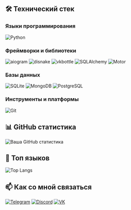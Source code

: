 ## 🛠 Технический стек

### Языки программирования
![Python](https://img.shields.io/badge/-Python-3776AB?style=flat-square&logo=Python&logoColor=white)

### Фреймворки и библиотеки
![aiogram](https://img.shields.io/badge/-aiogram-2CA5E0?style=flat-square&logo=telegram&logoColor=white)
![disnake](https://img.shields.io/badge/-disnake-7289DA?style=flat-square&logo=discord&logoColor=white)
![vkbottle](https://img.shields.io/badge/-vkbottle-4C75A3?style=flat-square&logo=vk&logoColor=white)
![SQLAlchemy](https://img.shields.io/badge/-SQLAlchemy-7F7F7F?style=flat-square&logo=python&logoColor=white)
![Motor](https://img.shields.io/badge/-Motor-47A248?style=flat-square&logo=mongodb&logoColor=white)

### Базы данных
![SQLite](https://img.shields.io/badge/-SQLite-003B57?style=flat-square&logo=sqlite&logoColor=white)
![MongoDB](https://img.shields.io/badge/-MongoDB-47A248?style=flat-square&logo=mongodb&logoColor=white)
![PostgreSQL](https://img.shields.io/badge/-PostgreSQL-4169E1?style=flat-square&logo=postgresql&logoColor=white)

### Инструменты и платформы
![Git](https://img.shields.io/badge/-Git-F05032?style=flat-square&logo=git&logoColor=white)


## 📊 GitHub статистика

![Ваша GitHub статистика](https://github-readme-stats.vercel.app/api?username=xVerdy1337&show_icons=true&theme=radical)

## 🌟 Топ языков

![Top Langs](https://github-readme-stats.vercel.app/api/top-langs/?username=xVerdy1337&layout=compact&theme=radical)

## 📫 Как со мной связаться

[![Telegram](https://img.shields.io/badge/-Telegram-2CA5E0?style=flat-square&logo=telegram&logoColor=white)](https://t.me/xVerdy1337)
[![Discord](https://img.shields.io/badge/-Discord-7289DA?style=flat-square&logo=discord&logoColor=white)](https://discord.com/users/verdy123)
[![VK](https://img.shields.io/badge/-VK-4C75A3?style=flat-square&logo=vk&logoColor=white)](https://vk.com/verdy1337)
